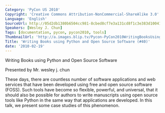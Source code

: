 ```yaml
---
Category: 'PyCon US 2010'
Copyright: 'Creative Commons Attribution-NonCommercial-ShareAlike 3.0'
Language: 'English'
SourceUrl: http://05d2db1380b6504cc981-8cbed8cf7e3a131cd8f1c3e383d10041.r93.cf2.rackcdn.com/pycon-us-2010/332_writing-books-using-python-and-open-source-software-40.m4v
Speakers: [Wesley J. Chun]
Tags: [documentation, pycon, pycon2010, tools]
ThumbnailUrl: 'http://a.images.blip.tv/Pycon-PyCon2010WritingBooksUsingPythonAndOpenSourceSoftware40530.png'
Title: 'Writing Books using Python and Open Source Software (#40)'
date: '2010-02-19'
---
```

Writing Books using Python and Open Source Software

  
Presented by Mr. wesley j. chun

  
These days, there are countless number of software applications and web
services that have been developed using free and open source software (FOSS).
Such tools have become so flexible, powerful, and universal, that it should
also be possible for authors to write manuscripts using open source tools like
Python in the same way that applications are developed. In this talk, we
present some case studies of this phenomenon.

